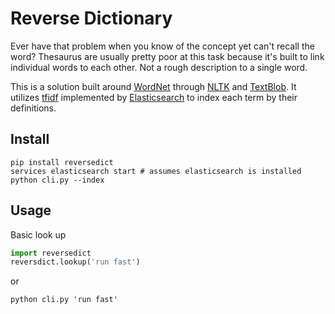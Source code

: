 Reverse Dictionary
==================

Ever have that problem when you know of the concept yet can't recall the word? Thesaurus are usually pretty poor at this task because it's built to link individual words to each other. Not a rough description to a single word.

This is a solution built around [WordNet](https://wordnet.princeton.edu/) through [NLTK](http://www.nltk.org) and [TextBlob](http://textblob.readthedocs.org/en/dev/). It utilizes [tfidf](https://en.wikipedia.org/wiki/Tf%E2%80%93idf) implemented by [Elasticsearch](https://www.elastic.co/) to index each term by their definitions.

Install
-------

```shell
pip install reversedict
services elasticsearch start # assumes elasticsearch is installed
python cli.py --index
```

Usage
-----

Basic look up

```python
import reversedict
reversdict.lookup('run fast')
```

or

```shell
python cli.py 'run fast'
```
